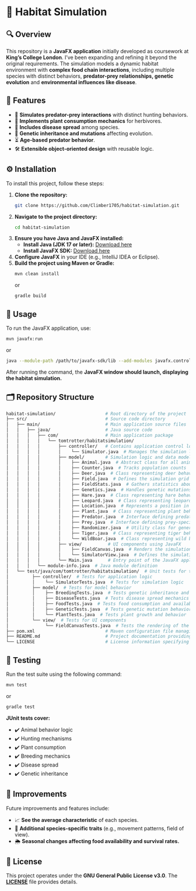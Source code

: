 # 🦓 **Habitat Simulation**

## 🔍 **Overview**
This repository is a **JavaFX application** initially developed as coursework at **King’s College London**. I’ve been expanding and refining it beyond the original requirements. The simulation models a dynamic habitat environment with **complex food chain interactions**, including multiple species with distinct behaviors, **predator-prey relationships, genetic evolution** and **environmental influences like disease**.

## 🌟 **Features**
- 🦊 **Simulates predator-prey interactions** with distinct hunting behaviors.
- 🌿 **Implements plant consumption mechanics** for herbivores.
- 🦠 **Includes disease spread** among species.
- 🧬 **Genetic inheritance and mutations** affecting evolution.
- ⏳ **Age-based predator behavior**.
- 🛠️ **Extensible object-oriented design** with reusable logic.

## ⚙️ **Installation**
To install this project, follow these steps:
1. **Clone the repository:**
   ```bash
   git clone https://github.com/Climber1705/habitat-simulation.git
   ```
2. **Navigate to the project directory:**
   ```bash
   cd habitat-simulation
   ```
3. **Ensure you have Java and JavaFX installed:**
   - **Install Java (JDK 17 or later):** [Download here](https://jdk.java.net/)
   - **Install JavaFX SDK:** [Download here](https://gluonhq.com/products/javafx/)
4. **Configure JavaFX** in your IDE (e.g., IntelliJ IDEA or Eclipse).
5. **Build the project using Maven or Gradle:**
   ```bash
   mvn clean install
   ```
   or
   ```bash
   gradle build
   ```

## 🚀 **Usage**
To run the JavaFX application, use:
```bash
mvn javafx:run
```
or
```bash
java --module-path /path/to/javafx-sdk/lib --add-modules javafx.controls,javafx.fxml -jar target/your-app.jar
```
After running the command, the **JavaFX window should launch, displaying the habitat simulation.**

## 🗂️ **Repository Structure**
``` graphql
habitat-simulation/                   # Root directory of the project
├── src/                              # Source code directory
│   ├── main/                         # Main application source files
│   │   ├── java/                     # Java source code
│   │   │   ├── com/                  # Main application package
│   │   │   │   └── tomtrotter/habitatsimulation/
│   │   │   │       ├── controller/   # Contains application control logic
│   │   │   │       │    └── Simulator.java  # Manages the simulation loop and logic
│   │   │   │       ├── model/        # Simulation logic and data models
│   │   │   │       │    ├── Animal.java  # Abstract class for all animals
│   │   │   │       │    ├── Counter.java  # Tracks population counts
│   │   │   │       │    ├── Deer.java  # Class representing deer behavior
│   │   │   │       │    ├── Field.java  # Defines the simulation grid
│   │   │   │       │    ├── FieldStats.java  # Gathers statistics about the field
│   │   │   │       │    ├── Genetics.java  # Handles genetic mutations and inheritance
│   │   │   │       │    ├── Hare.java  # Class representing hare behavior
│   │   │   │       │    ├── Leopard.java  # Class representing leopard behavior
│   │   │   │       │    ├── Location.java  # Represents a position in the simulation grid
│   │   │   │       │    ├── Plant.java  # Class representing plant behavior
│   │   │   │       │    ├── Predator.java  # Interface defining predator-specific behavior
│   │   │   │       │    ├── Prey.java  # Interface defining prey-specific behavior
│   │   │   │       │    ├── Randomizer.java  # Utility class for generating random values
│   │   │   │       │    ├── Tiger.java  # Class representing tiger behavior
│   │   │   │       │    └── WildBoar.java  # Class representing wild boar behavior
│   │   │   │       ├── view/          # UI components using JavaFX
│   │   │   │       │    ├── FieldCanvas.java  # Renders the simulation grid
│   │   │   │       │    └── SimulatorView.java  # Defines the simulation UI layout
│   │   │   │       └── Main.java      # Entry point of the JavaFX application
│   │   │   └── module-info.java  # Java module definition
│   └── test/java/com/tomtrotter/habitatsimulation/  # Unit tests for the project
│         ├── controller/  # Tests for application logic
│         │    └── SimulatorTests.java  # Tests for simulation logic
│         ├── model/  # Tests for model behavior
│         │    ├── BreedingTests.java  # Tests genetic inheritance and reproduction
│         │    ├── DiseaseTests.java  # Tests disease spread mechanics
│         │    ├── FoodTests.java  # Tests food consumption and availability
│         │    ├── GeneticTests.java  # Tests genetic mutation behaviors
│         │    └── PlantTests.java  # Tests plant growth and behavior
│         └── view/  # Tests for UI components
│              └── FieldCanvasTests.java  # Tests the rendering of the simulation grid
├── pom.xml                           # Maven configuration file managing project dependencies and build settings
├── README.md                         # Project documentation providing an overview, features, installation instructions, usage guidelines, and other relevant information
└── LICENSE                           # License information specifying the terms under which the project's code can be used and distributed
```

## 🧪 **Testing**
Run the test suite using the following command:
```sh
mvn test
```
or
```sh
gradle test
```
**JUnit tests cover:**
- ✔️ Animal behavior logic
- ✔️ Hunting mechanisms
- ✔️ Plant consumption
- ✔️ Breeding mechanics
- ✔️ Disease spread
- ✔️ Genetic inheritance

## 🔮 **Improvements**
Future improvements and features include:
- 📈 **See the average characteristic** of each species.
- 🦌 **Additional species-specific traits** (e.g., movement patterns, field of view).
- 🌦️ **Seasonal changes affecting food availability and survival rates.**

## 📜 **License**
This project operates under the **GNU General Public License v3.0**. The **[LICENSE](https://choosealicense.com/licenses/gpl-3.0/)** file provides details.

